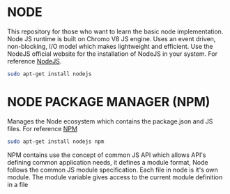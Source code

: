 # NODE
This repository for those who want to learn the basic node implementation. Node JS runtime is built on Chromo V8 JS engine.
Uses an event driven, non-blocking, I/O model which makes lightweight and efficient.
Use the NodeJS official website for the installation of NodeJS in your system. For reference [NodeJS](https://nodejs.org/en/download/).

```bash
sudo apt-get install nodejs
```

# NODE PACKAGE MANAGER (NPM)
Manages the Node ecosystem which contains the package.json and JS files. For reference [NPM](https://www.npmjs.com/)
```bash
sudo apt-get install nodejs npm
```
NPM contains use the concept of common JS API which allows API's defining common application needs, it defines a module format,
Node follows the common JS module specification.
Each file in node is it's own module.
The module variable gives access to the current module definition in a file
